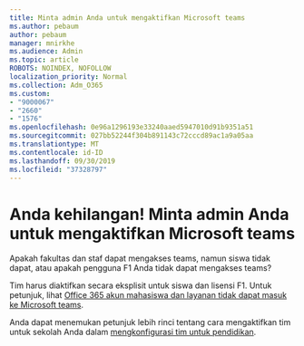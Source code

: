 ```yaml
---
title: Minta admin Anda untuk mengaktifkan Microsoft teams
ms.author: pebaum
author: pebaum
manager: mnirkhe
ms.audience: Admin
ms.topic: article
ROBOTS: NOINDEX, NOFOLLOW
localization_priority: Normal
ms.collection: Adm_O365
ms.custom:
- "9000067"
- "2660"
- "1576"
ms.openlocfilehash: 0e96a1296193e33240aaed5947010d91b9351a51
ms.sourcegitcommit: 027bb52244f304b891143c72cccd89ac1a9a05aa
ms.translationtype: MT
ms.contentlocale: id-ID
ms.lasthandoff: 09/30/2019
ms.locfileid: "37328797"
---
```

# <a name="youre-missing-out-ask-your-admin-to-enable-microsoft-teams"></a>Anda kehilangan! Minta admin Anda untuk mengaktifkan Microsoft teams

Apakah fakultas dan staf dapat mengakses teams, namun siswa tidak dapat, atau apakah pengguna F1 Anda tidak dapat mengakses teams?

Tim harus diaktifkan secara eksplisit untuk siswa dan lisensi F1. Untuk petunjuk, lihat [Office 365 akun mahasiswa dan layanan tidak dapat masuk ke Microsoft teams](https://docs.microsoft.com/microsoftteams/troubleshoot/teams-sign-in/office-365-accounts-cannot-sign-in). 

Anda dapat menemukan petunjuk lebih rinci tentang cara mengaktifkan tim untuk sekolah Anda dalam [mengkonfigurasi tim untuk pendidikan](https://docs.microsoft.com/microsoft-365/education/deploy/set-up-teams-for-education). 